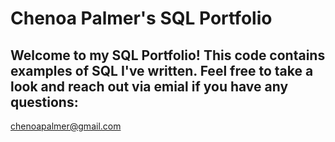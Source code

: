 # Chenoa Palmer's SQL Portfolio
## Welcome to my SQL Portfolio! This code contains examples of SQL I've written. Feel free to take a look and reach out via emial if you have any questions: 
chenoapalmer@gmail.com
